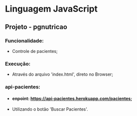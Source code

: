 # Linguagem JavaScript
## Projeto - pgnutricao
### Funcionalidade:
- Controle de pacientes;
### Execução:
- Através do arquivo 'index.html', direto no Browser;
### api-pacientes:
- #### enpoint: https://api-pacientes.herokuapp.com/pacientes;
- Utilizando o botão 'Buscar Pacientes'.
